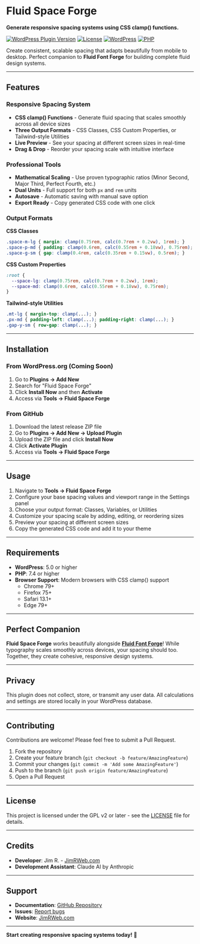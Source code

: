 # Fluid Space Forge

**Generate responsive spacing systems using CSS clamp() functions.**

[![WordPress Plugin Version](https://img.shields.io/badge/version-1.0.4-blue.svg)](https://github.com/Mij-Strebor/fluid-space-forge)
[![License](https://img.shields.io/badge/license-GPL--2.0%2B-green.svg)](https://www.gnu.org/licenses/gpl-2.0.html)
[![WordPress](https://img.shields.io/badge/WordPress-5.0%2B-blue.svg)](https://wordpress.org/)
[![PHP](https://img.shields.io/badge/PHP-7.4%2B-purple.svg)](https://php.net/)

Create consistent, scalable spacing that adapts beautifully from mobile to desktop. Perfect companion to **Fluid Font Forge** for building complete fluid design systems.

---

## Features

### Responsive Spacing System
- **CSS clamp() Functions** - Generate fluid spacing that scales smoothly across all device sizes
- **Three Output Formats** - CSS Classes, CSS Custom Properties, or Tailwind-style Utilities
- **Live Preview** - See your spacing at different screen sizes in real-time
- **Drag & Drop** - Reorder your spacing scale with intuitive interface

### Professional Tools
- **Mathematical Scaling** - Use proven typographic ratios (Minor Second, Major Third, Perfect Fourth, etc.)
- **Dual Units** - Full support for both `px` and `rem` units
- **Autosave** - Automatic saving with manual save option
- **Export Ready** - Copy generated CSS code with one click

### Output Formats

**CSS Classes**
```css
.space-m-lg { margin: clamp(0.75rem, calc(0.7rem + 0.2vw), 1rem); }
.space-p-md { padding: clamp(0.6rem, calc(0.55rem + 0.18vw), 0.75rem); }
.space-g-sm { gap: clamp(0.4rem, calc(0.35rem + 0.15vw), 0.5rem); }
```

**CSS Custom Properties**
```css
:root {
  --space-lg: clamp(0.75rem, calc(0.7rem + 0.2vw), 1rem);
  --space-md: clamp(0.6rem, calc(0.55rem + 0.18vw), 0.75rem);
}
```

**Tailwind-style Utilities**
```css
.mt-lg { margin-top: clamp(...); }
.px-md { padding-left: clamp(...); padding-right: clamp(...); }
.gap-y-sm { row-gap: clamp(...); }
```

---

## Installation

### From WordPress.org (Coming Soon)
1. Go to **Plugins → Add New**
2. Search for "Fluid Space Forge"
3. Click **Install Now** and then **Activate**
4. Access via **Tools → Fluid Space Forge**

### From GitHub
1. Download the latest release ZIP file
2. Go to **Plugins → Add New → Upload Plugin**
3. Upload the ZIP file and click **Install Now**
4. Click **Activate Plugin**
5. Access via **Tools → Fluid Space Forge**

---

## Usage

1. Navigate to **Tools → Fluid Space Forge**
2. Configure your base spacing values and viewport range in the Settings panel
3. Choose your output format: Classes, Variables, or Utilities
4. Customize your spacing scale by adding, editing, or reordering sizes
5. Preview your spacing at different screen sizes
6. Copy the generated CSS code and add it to your theme

---

## Requirements

- **WordPress**: 5.0 or higher
- **PHP**: 7.4 or higher
- **Browser Support**: Modern browsers with CSS clamp() support
  - Chrome 79+
  - Firefox 75+
  - Safari 13.1+
  - Edge 79+

---

## Perfect Companion

**Fluid Space Forge** works beautifully alongside **[Fluid Font Forge](https://github.com/Mij-Strebor/fluid-font-forge)**! While typography scales smoothly across devices, your spacing should too. Together, they create cohesive, responsive design systems.

---

## Privacy

This plugin does not collect, store, or transmit any user data. All calculations and settings are stored locally in your WordPress database.

---

## Contributing

Contributions are welcome! Please feel free to submit a Pull Request.

1. Fork the repository
2. Create your feature branch (`git checkout -b feature/AmazingFeature`)
3. Commit your changes (`git commit -m 'Add some AmazingFeature'`)
4. Push to the branch (`git push origin feature/AmazingFeature`)
5. Open a Pull Request

---

## License

This project is licensed under the GPL v2 or later - see the [LICENSE](LICENSE) file for details.

---

## Credits

- **Developer**: Jim R. - [JimRWeb.com](https://jimrweb.com)
- **Development Assistant**: Claude AI by Anthropic

---

## Support

- **Documentation**: [GitHub Repository](https://github.com/Mij-Strebor/fluid-space-forge)
- **Issues**: [Report bugs](https://github.com/Mij-Strebor/fluid-space-forge/issues)
- **Website**: [JimRWeb.com](https://jimrweb.com)

---

**Start creating responsive spacing systems today!** 🚀
